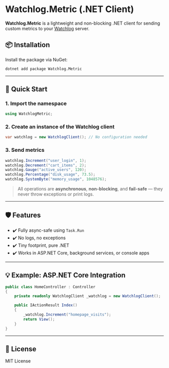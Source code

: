 # Watchlog.Metric (.NET Client)

**Watchlog.Metric** is a lightweight and non-blocking .NET client for sending custom metrics to your [Watchlog](https://watchlog.io/) server.

## 📦 Installation

Install the package via NuGet:

```bash
dotnet add package Watchlog.Metric
```

---

## 🚀 Quick Start

### 1. Import the namespace

```csharp
using WatchlogMetric;
```

### 2. Create an instance of the Watchlog client

```csharp
var watchlog = new WatchlogClient(); // No configuration needed
```

### 3. Send metrics

```csharp
watchlog.Increment("user_login", 1);
watchlog.Decrement("cart_items", 2);
watchlog.Gauge("active_users", 120);
watchlog.Percentage("disk_usage", 73.5);
watchlog.SystemByte("memory_usage", 1048576);
```

> All operations are **asynchronous**, **non-blocking**, and **fail-safe** — they never throw exceptions or print logs.

---

## 🛡️ Features

- ✔️ Fully async-safe using `Task.Run`
- ✔️ No logs, no exceptions
- ✔️ Tiny footprint, pure .NET
- ✔️ Works in ASP.NET Core, background services, or console apps

---

## 💡 Example: ASP.NET Core Integration

```csharp
public class HomeController : Controller
{
    private readonly WatchlogClient _watchlog = new WatchlogClient();

    public IActionResult Index()
    {
        _watchlog.Increment("homepage_visits");
        return View();
    }
}
```

---

## 📄 License

MIT License